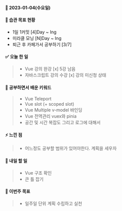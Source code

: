 #### 📆 2023-01-04(수요일)

#### 🐎 습관 목표 현황

-   1일 1커밋 [4]Day ~ Ing
-   미라클 모닝 [N]Day ~ Ing
-   퇴근 후 카페가서 공부하기 [3/7]

#### ✅ 오늘 한 일

> -   Vue 강의 완강 [x] 5강 남음
> -   자바스크립트 강의 수강 [x] 강의 미신청 상태

#### 🤔 공부하면서 배운 키워드

> -   Vue Teleport
> -   Vue slot (+ scoped slot)
> -   Vue Multiple v-model 바인딩
> -   Vue 전역관리 vuex와 pinia
> -   공간 및 시간 복잡도 그리고 로그에 대해서

#### ⚡ 느낀 점

> -   어느정도 공부할 범위가 있어야한다. 계획을 세우자

#### 🚀 내일 할 일

> -   Vue 구조 확인
> -   큰 틀 잡기

#### 🎯 이번주 목표

> -   일주일 단위 계획 수립하고 실천
